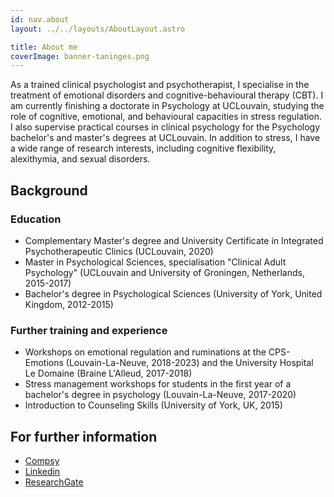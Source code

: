 ```yaml
---
id: nav.about
layout: ../../layouts/AboutLayout.astro

title: About me
coverImage: banner-taninges.png
---
```


As a trained clinical psychologist and psychotherapist, I specialise in the treatment of emotional disorders and cognitive-behavioural therapy (CBT). I am currently finishing a doctorate in Psychology at UCLouvain, studying the role of cognitive, emotional, and behavioural capacities in stress regulation. I also supervise practical courses in clinical psychology for the Psychology bachelor's and master's degrees at UCLouvain. In addition to stress, I have a wide range of research interests, including cognitive flexibility, alexithymia, and sexual disorders.

## Background

### Education

-   Complementary Master's degree and University Certificate in Integrated Psychotherapeutic Clinics (UCLouvain, 2020)
-   Master in Psychological Sciences, specialisation "Clinical Adult Psychology" (UCLouvain and University of Groningen, Netherlands, 2015-2017)
-   Bachelor's degree in Psychological Sciences (University of York, United Kingdom, 2012-2015)

### Further training and experience

-   Workshops on emotional regulation and ruminations at the CPS-Emotions (Louvain-La-Neuve, 2018-2023) and the University Hospital Le Domaine (Braine L'Alleud, 2017-2018)
-   Stress management workshops for students in the first year of a bachelor's degree in psychology (Louvain-La-Neuve, 2017-2020)
-   Introduction to Counseling Skills (University of York, UK, 2015)

## For further information

<ul>
    <li><a href="https://www.compsy.be/en/profile/public-profile/21464" target="_blank">Compsy</a></li>
    <li><a href="https://www.linkedin.com/in/elisembgrimm/" target="_blank">Linkedin</a></li>
    <li><a href="https://www.researchgate.net/profile/Elise-Grimm-2/research" target="_blank">ResearchGate</a></li>
</ul>
